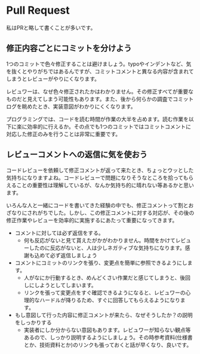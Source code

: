 # Pull Request

私はPRと略して書くことが多いです。


## 修正内容ごとにコミットを分けよう

1つのコミットで色々修正することは避けましょう。typoやインデントなど、気を抜くとやりがちではあるんですが、コミットコメントと異なる内容が含まれてしまうとレビューがやりにくなります。

レビュワーは、なぜ色々修正されたかはわかりません。その修正すべてが重要なものだと見えてしまう可能性もあります。また、後から何らかの調査でコミットログを眺めたとき、実装意図がわかりにくくなります。

プログラミングでは、コードを読む時間が作業の大半を占めます。読む作業を以下に楽に効率的に行えるか。その点でも1つのコミットではコミットコメントに対応した修正のみを行うことは非常に重要です。

## レビューコメントへの返信に気を使おう

コードレビューを依頼して修正コメントが返って来たとき、ちょっとウッとした気持ちになりますよね。コードレビューで問題になりそうなところを拾ってもらえることの重要性は理解しているが、なんか気持ち的に晴れない等あるかと思います。

いろんな人と一緒にコードを書いてきた経験の中でも、修正コメントって割とおざなりにされがちでした。しかし、この修正コメントに対する対応が、その後の修正作業やレビューを効率的に実施するにあたって重要になってきます。


- コメントに対しては必ず返信をする。
  - 何も反応がないと見て貰えたがかがわかりません。時間をかけてレビューしたのに反応がないと、人は少しネガティブな気持ちになります。感謝も込めて必ず返信しましょう
- コメントにコミットのリンクを張り、変更点を簡単に参照できるようにします。
  - 人がなにか行動するとき、めんどくさい作業だと感じてしまうと、後回しにしようとしてしまいます。
  - リンクを張って変更点をすぐ確認できるようになると、レビュワーの心理的なハードルが降りるため、すぐに回答してもらえるようになります。
- もし意図して行った内容に修正コメントが来たら、なぜそうしたか？の説明をしっかりする
  - 実装者にしか分からない意図もあります。レビュワーが知らない観点等あるので、しっかり説明するようにしましょう。その時参考資料(仕様書とか、技術資料とか)のリンクも張っておくと話が早くなり、良いです。

  
